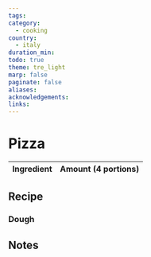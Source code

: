 ```yaml
---
tags: 
category:
  - cooking
country:
  - italy
duration_min: 
todo: true
theme: tre_light
marp: false
paginate: false
aliases: 
acknowledgements: 
links:
---
```


# Pizza

|Ingredient|Amount (4 portions)|
| :- | :- |

## Recipe

### Dough


## Notes

